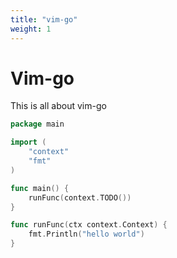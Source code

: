 ```yaml
---
title: "vim-go"
weight: 1
---
```


# Vim-go

This is all about vim-go

```go
package main

import (
    "context"
    "fmt"
)

func main() {
    runFunc(context.TODO())
}

func runFunc(ctx context.Context) {
    fmt.Println("hello world")
}
```
